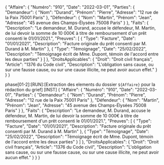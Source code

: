 {
  "Affaire": {
    "Numéro": "910",
    "Date": "2022-03-01",
    "Parties": {
      "Demandeur": {
        "Nom": "Durand",
        "Prénom": "Pierre",
        "Adresse": "12 rue de la Paix 75001 Paris"
      },
      "Défendeur": {
        "Nom": "Martin",
        "Prénom": "Jean",
        "Adresse": "45 avenue des Champs-Élysées 75008 Paris"
      }
    },
    "Faits": {
      "Description": "Le demandeur, M. Durand, accuse le défendeur, M. Martin, de lui devoir la somme de 10 000€ à titre de remboursement d'un prêt consenti le 01/01/2021.",
      "Preuves": [
        {
          "Type": "Facture",
          "Date": "01/01/2021",
          "Description": "Facture originale du prêt consenti par M. Durand à M. Martin"
        },
        {
          "Type": "Témoignage",
          "Date": "25/02/2022",
          "Description": "Témoignage écrit de Mme. Dupont, témoin de l'accord entre les deux parties"
        }
      ]
    },
    "DroitsApplicables": {
      "Droit": "Droit civil français",
      "Article": "1376 du Code civil",
      "Description": "L'obligation sans cause, ou sur une fausse cause, ou sur une cause illicite, ne peut avoir aucun effet."
    }
  }
}

phase[01-2]:[RUN]:[Extraction des elements du dossier `${Affaire}` pour la rédaction du grief] [INST]   {
    "Affaire": {
        "Numéro": "910",
        "Date": "2022-03-01",
        "Parties": {
            "Demandeur": {
                "Nom": "Durand",
                "Prénom": "Pierre",
                "Adresse": "12 rue de la Paix 75001 Paris"
            },
            "Défendeur": {
                "Nom": "Martin",
                "Prénom": "Jean",
                "Adresse": "45 avenue des Champs-Élysées 75008 Paris"
            }
        },
        "Faits": {
            "Description": "Le demandeur, M. Durand, accuse le défendeur, M. Martin, de lui devoir la somme de 10 000€ à titre de remboursement d'un prêt consenti le 01/01/2021.",
            "Preuves": [
                {
                    "Type": "Facture",
                    "Date": "01/01/2021",
                    "Description": "Facture originale du prêt consenti par M. Durand à M. Martin"
                },
                {
                    "Type": "Témoignage",
                    "Date": "25/02/2022",
                    "Description": "Témoignage écrit de Mme. Dupont, témoin de l'accord entre les deux parties"
                }
            ]
        },
        "DroitsApplicables": {
            "Droit": "Droit civil français",
            "Article": "1376 du Code civil",
            "Description": "L'obligation sans cause, ou sur une fausse cause, ou sur une cause illicite, ne peut avoir aucun effet."
        }
    }
}
















































































































































































































































































































































































































































































































































































































































































































































































































































































































































































































































































